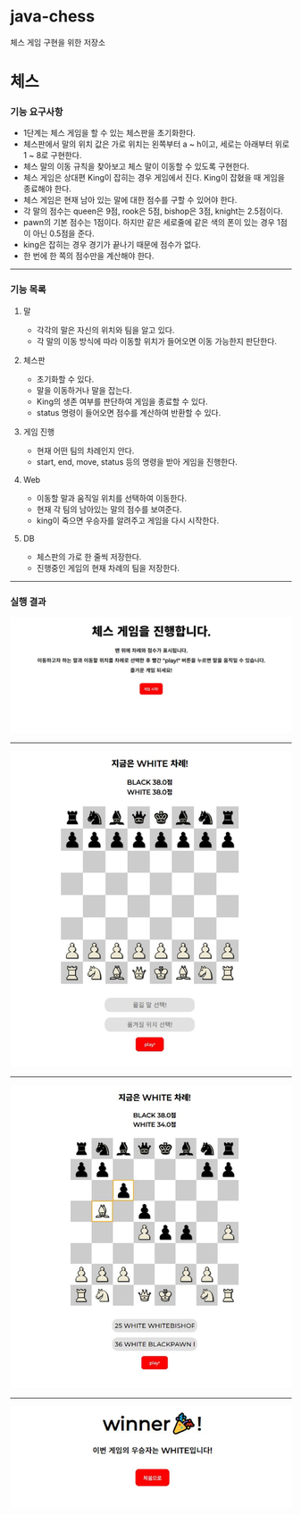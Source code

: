 # java-chess
체스 게임 구현을 위한 저장소

# 체스

### 기능 요구사항
- 1단계는 체스 게임을 할 수 있는 체스판을 초기화한다.
- 체스판에서 말의 위치 값은 가로 위치는 왼쪽부터 a ~ h이고, 세로는 아래부터 위로 1 ~ 8로 구현한다.
- 체스 말의 이동 규칙을 찾아보고 체스 말이 이동할 수 있도록 구현한다.
- 체스 게임은 상대편 King이 잡히는 경우 게임에서 진다. King이 잡혔을 때 게임을 종료해야 한다.
- 체스 게임은 현재 남아 있는 말에 대한 점수를 구할 수 있어야 한다.
- 각 말의 점수는 queen은 9점, rook은 5점, bishop은 3점, knight는 2.5점이다.
- pawn의 기본 점수는 1점이다. 하지만 같은 세로줄에 같은 색의 폰이 있는 경우 1점이 아닌 0.5점을 준다.
- king은 잡히는 경우 경기가 끝나기 때문에 점수가 없다.
- 한 번에 한 쪽의 점수만을 계산해야 한다.

---
### 기능 목록
1. 말
	- 각각의 말은 자신의 위치와 팀을 알고 있다.
	- 각 말의 이동 방식에 따라 이동할 위치가 들어오면 이동 가능한지 판단한다.

2. 체스판
	- 초기화할 수 있다.
	- 말을 이동하거나 말을 잡는다.
	- King의 생존 여부를 판단하여 게임을 종료할 수 있다.
	- status 명령이 들어오면 점수를 계산하여 반환할 수 있다.

3. 게임 진행
	- 현재 어떤 팀의 차례인지 안다.
	- start, end, move, status 등의 명령을 받아 게임을 진행한다.
	
4. Web
    - 이동할 말과 움직일 위치를 선택하여 이동한다.
    - 현재 각 팀의 남아있는 말의 점수를 보여준다.
    - king이 죽으면 우승자를 알려주고 게임을 다시 시작한다.
    
5. DB
    - 체스판의 가로 한 줄씩 저장한다.
    - 진행중인 게임의 현재 차례의 팀을 저장한다.

---    
### 실행 결과
![chess1](chess1.JPG)
<hr>

![chess2](chess2.JPG)
<hr>

![chess3](chess3.JPG)
<hr>

![chess4](chess4.JPG)